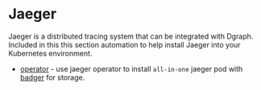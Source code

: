 # Jaeger

Jaeger is a distributed tracing system that can be integrated with Dgraph.  Included in this this section automation to help install Jaeger into your Kubernetes environment.

* [operator](operator/README.md) - use jaeger operator to install `all-in-one` jaeger pod with [badger](https://github.com/dgraph-io/badger) for storage.
